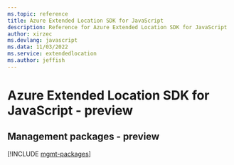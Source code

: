 ```yaml
---
ms.topic: reference
title: Azure Extended Location SDK for JavaScript
description: Reference for Azure Extended Location SDK for JavaScript
author: xirzec
ms.devlang: javascript
ms.data: 11/03/2022
ms.service: extendedlocation
ms.author: jeffish
---
```

# Azure Extended Location SDK for JavaScript - preview

## Management packages - preview
[!INCLUDE [mgmt-packages](extended-location-mgmt-index.md)]